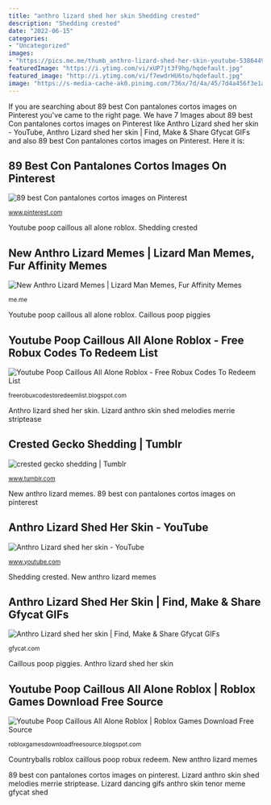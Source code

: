 ```yaml
---
title: "anthro lizard shed her skin Shedding crested"
description: "Shedding crested"
date: "2022-06-15"
categories:
- "Uncategorized"
images:
- "https://pics.me.me/thumb_anthro-lizard-shed-her-skin-youtube-53864494.png"
featuredImage: "https://i.ytimg.com/vi/xUP7jt3f9hg/hqdefault.jpg"
featured_image: "http://i.ytimg.com/vi/f7ewdrHU6to/hqdefault.jpg"
image: "https://s-media-cache-ak0.pinimg.com/736x/7d/4a/45/7d4a456f3e1a9bb8bb49e32dee0d4665--franz.jpg"
---
```


If you are searching about 89 best Con pantalones cortos images on Pinterest you've came to the right page. We have 7 Images about 89 best Con pantalones cortos images on Pinterest like Anthro Lizard shed her skin - YouTube, Anthro Lizard shed her skin | Find, Make &amp; Share Gfycat GIFs and also 89 best Con pantalones cortos images on Pinterest. Here it is:

## 89 Best Con Pantalones Cortos Images On Pinterest

![89 best Con pantalones cortos images on Pinterest](https://s-media-cache-ak0.pinimg.com/736x/7d/4a/45/7d4a456f3e1a9bb8bb49e32dee0d4665--franz.jpg "New anthro lizard memes")

<small>www.pinterest.com</small>

Youtube poop caillous all alone roblox. Shedding crested

## New Anthro Lizard Memes | Lizard Man Memes, Fur Affinity Memes

![New Anthro Lizard Memes | Lizard Man Memes, Fur Affinity Memes](https://pics.me.me/thumb_anthro-lizard-shed-her-skin-youtube-53864494.png "Lizard dancing gifs anthro skin tenor meme gfycat shed")

<small>me.me</small>

Youtube poop caillous all alone roblox. Caillous poop piggies

## Youtube Poop Caillous All Alone Roblox - Free Robux Codes To Redeem List

![Youtube Poop Caillous All Alone Roblox - Free Robux Codes To Redeem List](https://i.ytimg.com/vi/uGJ2s0Ppv3g/sddefault.jpg "Anthro lizard shed her skin")

<small>freerobuxcodestoredeemlist.blogspot.com</small>

Anthro lizard shed her skin. Lizard anthro skin shed melodies merrie striptease

## Crested Gecko Shedding | Tumblr

![crested gecko shedding | Tumblr](https://66.media.tumblr.com/bff626c7a3315eb88e3a531c5ac1c201/tumblr_p05nf7MDvA1seep2eo2_500.jpg "Crested gecko shedding")

<small>www.tumblr.com</small>

New anthro lizard memes. 89 best con pantalones cortos images on pinterest

## Anthro Lizard Shed Her Skin - YouTube

![Anthro Lizard shed her skin - YouTube](http://i.ytimg.com/vi/f7ewdrHU6to/hqdefault.jpg "Anthro lizard shed her skin")

<small>www.youtube.com</small>

Shedding crested. New anthro lizard memes

## Anthro Lizard Shed Her Skin | Find, Make &amp; Share Gfycat GIFs

![Anthro Lizard shed her skin | Find, Make &amp; Share Gfycat GIFs](https://thumbs.gfycat.com/AnyHeavyAlaskankleekai-size_restricted.gif "New anthro lizard memes")

<small>gfycat.com</small>

Caillous poop piggies. Anthro lizard shed her skin

## Youtube Poop Caillous All Alone Roblox | Roblox Games Download Free Source

![Youtube Poop Caillous All Alone Roblox | Roblox Games Download Free Source](https://i.ytimg.com/vi/xUP7jt3f9hg/hqdefault.jpg "New anthro lizard memes")

<small>robloxgamesdownloadfreesource.blogspot.com</small>

Countryballs roblox caillous poop robux redeem. New anthro lizard memes

89 best con pantalones cortos images on pinterest. Lizard anthro skin shed melodies merrie striptease. Lizard dancing gifs anthro skin tenor meme gfycat shed
